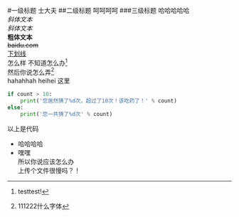 #一级标题
士大夫
##二级标题
呵呵呵呵
###三级标题
哈哈哈哈哈  
*斜体文本*  
_斜体文本_    
**粗体文本**  
~~baidu.com~~  
<u>下划线  </u>  
怎么样
不知道怎么办[^1]  
然后你说怎么弄[^2]  
hahahhah
heihei
这里
```python
if count > 10:
    print('您居然猜了%d次，超过了10次！该吃药了！' % count)
else:
    print('您一共猜了%d次' % count)
```
以上是代码
* 哈哈哈哈  
* 嘿嘿  
所以你说应该怎么办  
上传个文件很慢吗？！

[^1]: testtest!
[^2]:111222什么字体


